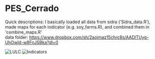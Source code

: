 
# PES_Cerrado
Quick descriptions: I basically loaded all data from sidra ('Sidra_data.R'), made maps for each indicator (e.g. soy_farms.R), and combined them in 'combine_maps.R'   
data folder: https://www.dropbox.com/sh/2aoimaz15chrc8s/AADlTUyq-UhOwId-w8FnJSBka?dl=0


![LULC](/Users/floriangollnow/Dropbox/PaperRachael/Data/ggplots/panel_1_large_LULC.png)
![Indicators](/Users/floriangollnow/Dropbox/PaperRachael/Data/ggplots/panel_2_small_maps.png)